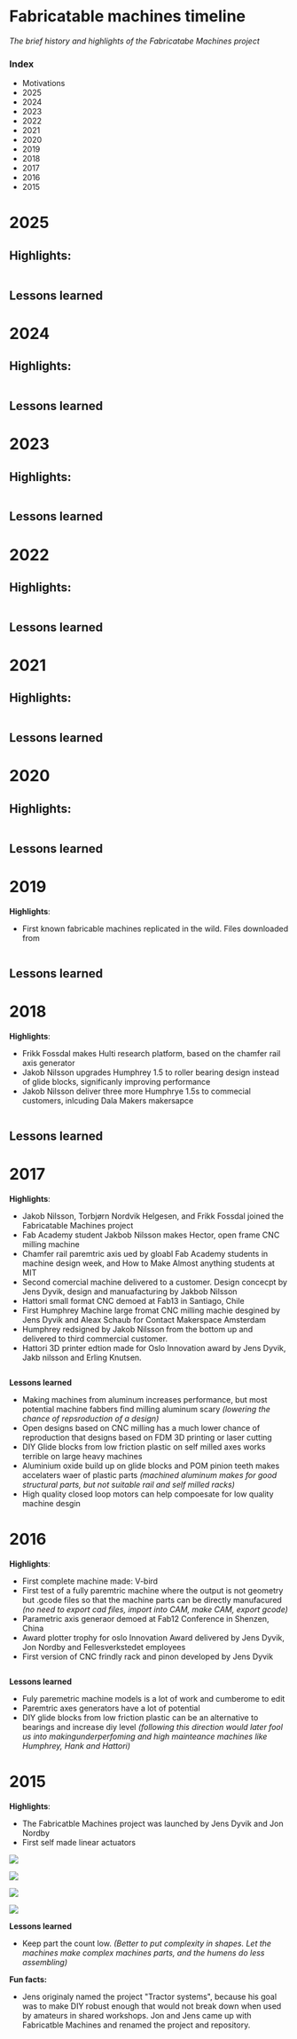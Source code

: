 # Fabricatable machines timeline
*The brief history and highlights of the Fabricatabe Machines project*

### Index

 - Motivations
 - 2025
 - 2024
 - 2023
 - 2022
 - 2021
 - 2020
 - 2019
 - 2018
 - 2017
 - 2016
 - 2015



# 2025

**Highlights**:
- 

![]()

**Lessons learned**
-


# 2024

**Highlights**:
- 

![]()

**Lessons learned**
-


# 2023

**Highlights**:
- 

![]()

**Lessons learned**
-



# 2022

**Highlights**:
- 

![]()

**Lessons learned**
-


# 2021

**Highlights**:
- 

![]()

**Lessons learned**
-


# 2020

**Highlights**:
- 

![]()

**Lessons learned**
-



# 2019

**Highlights**:
- First known fabricable machines replicated in the wild. Files downloaded from

![]()

**Lessons learned**
-


# 2018

**Highlights**:
- Frikk Fossdal makes Hulti research platform, based on the chamfer rail axis generator
- Jakob Nilsson upgrades Humphrey 1.5 to roller bearing design instead of glide blocks, significanly improving performance
- Jakob Nilsson deliver three more Humphrye 1.5s to commecial customers, inlcuding Dala Makers makersapce

![]()

**Lessons learned**
-


# 2017

**Highlights**:
- Jakob Nilsson, Torbjørn Nordvik Helgesen, and Frikk Fossdal joined the Fabricatable Machines project
- Fab Academy student Jakbob Nilsson makes Hector, open frame CNC milling machine
- Chamfer rail paremtric axis ued by gloabl Fab Academy students in machine design week, and How to Make Almost anything students at MIT
- []() Second comercial machine delivered to a customer. Design concecpt by Jens Dyvik, design and manuafacturing by Jakbob Nilsson
- Hattori small format CNC demoed at Fab13 in Santiago, Chile
- First Humphrey Machine large fromat CNC milling machie desgined by Jens Dyvik and Aleax Schaub for Contact Makerspace Amsterdam
- Humphrey redsigned by Jakob Nilsson from the bottom up and delivered to third commercial customer.
- Hattori 3D printer edtion made for Oslo Innovation award by Jens Dyvik, Jakb nilsson and Erling Knutsen.


![]()

**Lessons learned**
- Making machines from aluminum increases performance, but most potential machine fabbers find milling aluminum scary *(lowering the chance of repsroduction of a design)*
- Open designs based on CNC milling has a much lower chance of reproduction that designs based on FDM 3D printing or laser cutting
- DIY Glide blocks from low friction plastic on self milled axes works terrible on large heavy machines
- Aluminium oxide build up on glide blocks and POM pinion teeth makes accelaters waer of plastic parts *(machined aluminum makes for good structural parts, but not suitable rail and self milled racks)*
- High quality closed loop motors can help compoesate for low quality machine desgin


# 2016

**Highlights**:
- First complete machine made: V-bird
- First test of a fully paremtric machine where the output is not geometry but .gcode files so that the machine parts can be directly manufacured *(no need to export cad files, import into CAM, make CAM, export gcode)*
- Parametric axis generaor demoed at Fab12 Conference in Shenzen, China
- Award plotter trophy for oslo Innovation Award delivered by Jens Dyvik, Jon Nordby and Fellesverkstedet employees
- First version of CNC frindly rack and pinon developed by Jens Dyvik

![]()

**Lessons learned**
- Fuly paremetric machine models is a lot of work and cumberome to edit
- Paremtric axes generators have a lot of potential
- DIY glide blocks from low friction plastic can be an alternative to bearings and increase diy level *(following this direction would later fool us into makingunderperfoming and high mainteance machines like Humphrey, Hank and Hattori)*

# 2015

**Highlights**:
- The Fabricatble Machines project was launched by Jens Dyvik and Jon Nordby
- First self made linear actuators

![](https://github.com/fellesverkstedet/fabricatable-machines-archive/blob/master/Module%20development/Column%20rack%20and%20pinion/IMG_7223.JPG)

![](https://github.com/fellesverkstedet/fabricatable-machines-archive/blob/master/Module%20development/Column%20rack%20and%20pinion/IMG_7229.JPG)

![](https://github.com/fellesverkstedet/fabricatable-machines-archive/blob/master/Module%20development/Column%20rack%20and%20pinion/IMG_7230.JPG)

![](https://github.com/fellesverkstedet/fabricatable-machines-archive/blob/master/Module%20development/Engraved%20rack%20and%20pinion/IMG_7400.JPG)


**Lessons learned**
- Keep part the count low. *(Better to put complexity in shapes. Let the machines make complex machines parts, and the humens do less assembling)*

**Fun facts:**
- Jens originaly named the project "Tractor systems", because his goal was to make DIY robust enough that would not break down when used by amateurs in shared workshops. Jon and Jens came up with Fabricatble Machines and renamed the project and repository.

![]()

